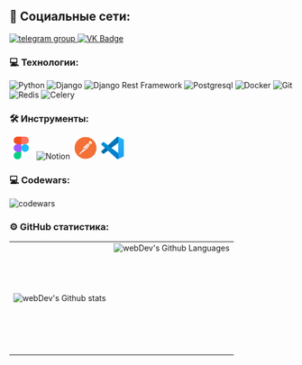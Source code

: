 ## 🤝 Социальные сети:

  <div id="badges">
    <a href="https://t.me/bogdan_shnyra" target="_blank">
      <img src="https://cdn-icons-png.flaticon.com/512/2111/2111646.png" width="30" height="30" alt="telegram group" />
    </a>
    <a href="https://vk.com/id404101172" target="_blank">
      <img src="https://cdn-icons-png.flaticon.com/512/145/145813.png" width="30" height="30" alt="VK Badge"/>
    </a>
  </div>

### 💻 Технологии:

![Python](https://img.shields.io/badge/-Python-black?style=flat-square&logo=Python)
![Django](https://img.shields.io/badge/-Django-0aad48?style=flat-square&logo=Django)
![Django Rest Framework](https://img.shields.io/badge/DRF-red?style=flat-square&logo=Django)
![Postgresql](https://img.shields.io/badge/-Postgresql-%232c3e50?style=flat-square&logo=Postgresql)
![Docker](https://img.shields.io/badge/-Docker-46a2f1?style=flat-square&logo=docker&logoColor=white)
![Git](https://img.shields.io/badge/-Git-black?style=flat-square&logo=git)
![Redis](https://img.shields.io/badge/-Redis-FCA121?style=flat-square&logo=Redis)
![Celery](https://img.shields.io/badge/-Celery-%2300C7B7?style=flat-square&logo=Celery)

### 🛠 Инструменты:

<div>
  <img src="https://github.com/devicons/devicon/blob/master/icons/figma/figma-original.svg" title="Figma" alt="Figma" width="40" height="40"/>&nbsp;
  <img src="https://upload.wikimedia.org/wikipedia/commons/e/e9/Notion-logo.svg" title="Notion" alt="Notion" width="40" height="40"/>&nbsp;
  <img src="https://github.com/devicons/devicon/blob/master/icons/postman/postman-original.svg" title="Postman" alt="Postman" width="40" height="40"/>&nbsp;
  <img src="https://github.com/devicons/devicon/blob/master/icons/vscode/vscode-original.svg" title="Visual Studio Code" alt="Visual Studio Code" width="40" height="40"/>&nbsp;
</div>


### 💻 Codewars:

![codewars](https://www.codewars.com/users/mi-bogdan/badges/large)

### ⚙️ GitHub статистика:

<table>
  <tr>
    <td>
      <img align="left" src="http://github-readme-streak-stats.herokuapp.com?user=mi-bogdan&theme=dark&background=000000" alt="webDev's Github stats" />
    </td>
    <td>
      <img height="195px" align="right" alt="webDev's Github Languages" src="https://github-readme-stats-sigma-five.vercel.app/api/top-langs/?username=mi-bogdan&layout=compact&theme=vision-friendly-dark" />
    </td>
  </tr>
</table>


